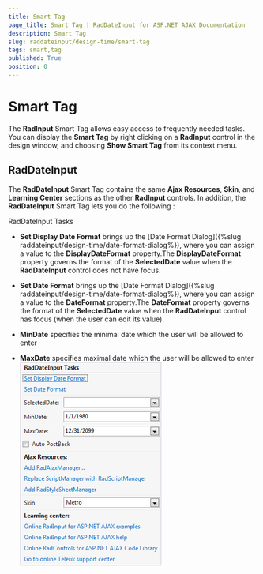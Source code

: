 ```yaml
---
title: Smart Tag
page_title: Smart Tag | RadDateInput for ASP.NET AJAX Documentation
description: Smart Tag
slug: raddateinput/design-time/smart-tag
tags: smart,tag
published: True
position: 0
---
```


# Smart Tag



The **RadInput** Smart Tag allows easy access to frequently needed tasks. You can display the **Smart Tag** by right clicking on a **RadInput** control in the design window, and choosing **Show Smart Tag** from its context menu.


## RadDateInput

The **RadDateInput** Smart Tag contains the same **Ajax Resources**, **Skin**, and **Learning Center** sections as the other **RadInput** controls. In addition, the **RadDateInput** Smart Tag lets you do the following :

RadDateInput Tasks

* **Set Display Date Format** brings up the [Date Format Dialog]({%slug raddateinput/design-time/date-format-dialog%}), where you can assign a value to the **DisplayDateFormat** property.The **DisplayDateFormat** property governs the format of the **SelectedDate** value when the **RadDateInput** control does not have focus.

* **Set Date Format** brings up the [Date Format Dialog]({%slug raddateinput/design-time/date-format-dialog%}), where you can assign a value to the **DateFormat** property.The **DateFormat** property governs the format of the **SelectedDate** value when the **RadDateInput** control has focus (when the user can edit its value).

* **MinDate** specifies the minimal date which the user will be allowed to enter

* **MaxDate** specifies maximal date which the user will be allowed to enter
![Smart tag](images/RadDateInputSmartTag.png)
